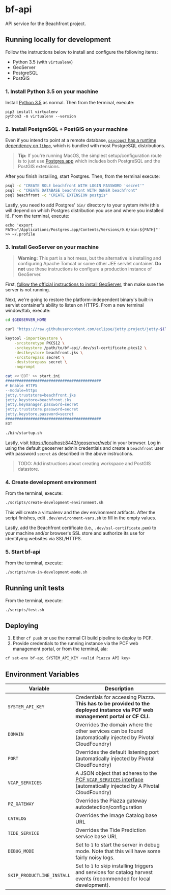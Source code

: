 # bf-api

API service for the Beachfront project.


## Running locally for development

Follow the instructions below to install and configure the following items:

- Python 3.5 (with `virtualenv`)
- GeoServer
- PostgreSQL
- PostGIS


### 1. Install Python 3.5 on your machine

Install [Python 3.5](https://www.python.org/downloads/) as normal.  Then from
the terminal, execute:

```
pip3 install virtualenv
python3 -m virtualenv --version
```


### 2. Install PostgreSQL + PostGIS on your machine

Even if you intend to point at a remote database, [`psycopg2` has a runtime
dependency on `libpq`](http://initd.org/psycopg/docs/install.html), which is
bundled with most PostgreSQL distributions.

> **Tip:** If you're running MacOS, the simplest setup/configuration route is to
>          just use [Postgres.app](http://postgresql.org/download/macosx/) which
>          includes both PostgreSQL and the PostGIS extensions.

After you finish installing, start Postgres.  Then, from the terminal execute:

```bash
psql -c "CREATE ROLE beachfront WITH LOGIN PASSWORD 'secret'"
psql -c "CREATE DATABASE beachfront WITH OWNER beachfront"
psql beachfront -c "CREATE EXTENSION postgis"
```

Lastly, you need to add Postgres' `bin/` directory to your system `PATH` (this
will depend on which Postgres distribution you use and where you installed it).
From the terminal, execute:

```
echo 'export PATH="/Applications/Postgres.app/Contents/Versions/9.6/bin:${PATH}"' >> ~/.profile
```


### 3. Install GeoServer on your machine

> **Warning:** This part is a hot mess, but the alternative is installing and
>              configuring Apache Tomcat or some other JEE servlet container.
>              **Do not** use these instructions to configure a production
>              instance of GeoServer.

First, [follow the official instructions to install
GeoServer](http://docs.geoserver.org/latest/en/user/installation/osx_binary.html),
then make sure the server is not running.

Next, we're going to restore the platform-independent binary's built-in servlet
container's ability to listen on HTTPS.  From a new terminal window/tab, execute:

```bash
cd $GEOSERVER_HOME

curl "https://raw.githubusercontent.com/eclipse/jetty.project/jetty-$(ls lib/jetty-server-*.jar | sed -E 's_^lib/jetty-server-(.*)\.jar$_\1_')/jetty-server/src/main/config/modules/ssl.mod" -o modules/ssl.mod

keytool -importkeystore \
    -srcstoretype PKCS12 \
    -srckeystore /path/to/bf-api/.dev/ssl-certificate.pkcs12 \
    -destkeystore beachfront.jks \
    -srcstorepass secret \
    -deststorepass secret \
    -noprompt

cat <<'EOT' >> start.ini
##########################################
# Enable HTTPS
--module=https
jetty.truststore=beachfront.jks
jetty.keystore=beachfront.jks
jetty.keymanager.password=secret
jetty.truststore.password=secret
jetty.keystore.password=secret
##########################################
EOT

./bin/startup.sh
```

Lastly, visit [https://localhost:8443/geoserver/web/](https://localhost:8443/geoserver/web/)
in your browser.  Log in using the default geoserver admin credentials and
create a `beachfront` user with password `secret` as described in the above
instructions.

> TODO: Add instructions about creating workspace and PostGIS datastore.


### 4. Create development environment

From the terminal, execute:

```bash
./scripts/create-development-environment.sh
```

This will create a virtualenv and the dev environment artifacts.  After the
script finishes, edit `.dev/environment-vars.sh` to fill in the empty values.

Lastly, add the Beachfront certificate (i.e., `.dev/ssl-certificate.pem`) to
your machine and/or browser's SSL store and authorize its use for identifying
websites via SSL/HTTPS.


### 5. Start bf-api

From the terminal, execute:

```bash
./scripts/run-in-development-mode.sh
```


## Running unit tests

From the terminal, execute:

```bash
./scripts/test.sh
```


## Deploying

1. Either `cf push` or use the normal CI build pipeline to deploy to PCF.
2. Provide credentials to the running instance via the PCF web management
portal, or from the terminal, ala:

```bash
cf set-env bf-api SYSTEM_API_KEY <valid Piazza API key>
```


## Environment Variables

| Variable            | Description |
|---------------------|-------------|
| `SYSTEM_API_KEY`    | Credentials for accessing Piazza.  **This has to be provided to the deployed instance via PCF web management portal or CF CLI.** |
| `DOMAIN`            | Overrides the domain where the other services can be found (automatically injected by Pivotal CloudFoundry) |
| `PORT`              | Overrides the default listening port (automatically injected by Pivotal CloudFoundry) |
| `VCAP_SERVICES`     | A JSON object that adheres to the [PCF `VCAP_SERVICES` interface](https://docs.run.pivotal.io/devguide/deploy-apps/environment-variable.html#VCAP-SERVICES) (automatically injected by A Pivotal CloudFoundry) |
| `PZ_GATEWAY`        | Overrides the Piazza gateway autodetection/configuration |
| `CATALOG`           | Overrides the Image Catalog base URL |
| `TIDE_SERVICE`      | Overrides the Tide Prediction service base URL |
| `DEBUG_MODE`        | Set to `1` to start the server in debug mode.  Note that this will have some fairly noisy logs. |
| `SKIP_PRODUCTLINE_INSTALL` | Set to `1` to skip installing triggers and services for catalog harvest events (recommended for local development). |
